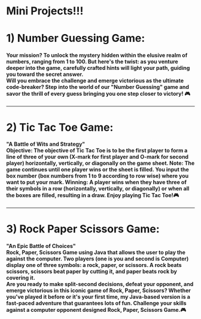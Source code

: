 # Mini Projects!!!
<body>
<h1> 1) Number Guessing Game: <h4> Your mission? To unlock the mystery hidden within the elusive realm of numbers, ranging from 1 to 100. But here's the twist: as you venture deeper into the game, carefully crafted hints will light your path, guiding you toward the secret answer.<br> 
Will you embrace the challenge and emerge victorious as the ultimate code-breaker? Step into the world of our "Number Guessing" game and savor the thrill of every guess bringing you one step closer to victory! 🎮
 </h4> </h1>
 <hr>
<h1> 2) Tic Tac Toe Game: <h4> "A Battle of Wits and Strategy"<br>
Objective: The objective of Tic Tac Toe is to be the first player to form a line of three of your own (X-mark for first player and O-mark for second player) horizontally, vertically, or diagonally on the game sheet. Note: The game continues until one player wins or the sheet is filled. You input the box number (box numbers from 1 to 9 according to row wise) where you want to put your mark. Winning: A player wins when they have three of their symbols in a row (horizontally, vertically, or diagonally) or when all the boxes are filled, resulting in a draw.
Enjoy playing Tic Tac Toe!🎮
 </h4> </h1>
 <hr>
<h1> 3) Rock Paper Scissors Game: <h4> "An Epic Battle of Choices"<br>
Rock, Paper, Scissors Game using Java that allows the user to play
the against the computer. Two players (one is you and second is Computer) display one of three symbols: a rock, paper, or scissors. A rock beats scissors, scissors beat paper by cutting it, and paper beats rock by covering it.<br>
Are you ready to make split-second decisions, defeat your opponent, and emerge victorious in this iconic game of Rock, Paper, Scissors? Whether you've played it before or it's your first time, my Java-based version is a fast-paced adventure that guarantees lots of fun.
Challenge your skills against a computer opponent designed Rock, Paper, Scissors Game.🎮
 </h4> </h1>

</body>
